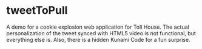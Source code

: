 tweetToPull
===========

A demo for a cookie explosion web application for Toll House. The actual personalization of the tweet synced with HTML5 video is not functional, but everything else is. Also, there is a hidden Kunami Code for a fun surprise.
